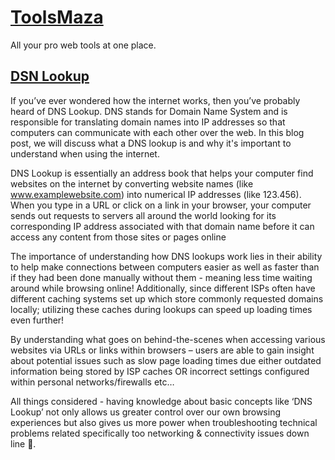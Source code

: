 <!--
Title Length: **50 to 70 characters**
Meta Title Length: **50–60 characters**
Meta descriptions Length: **150-160 characters**
-->
<!--The team behind Toolsmaza are passionate about their field which means they take great care in researching every aspect before publishing anything online so readers can rest assured knowing they will always have access only accurate information presented in an easily digestible format which makes learning new skills less daunting than ever before! -->
# [ToolsMaza](toolsmaza.com)

All your pro web tools at one place.
<!--
<title>All your pro web tools at one place.</title>
<meta name="description" content="comprehensive online free tools to help you with your routine needs and no need to pay money for your favorite tool.">
<meta name=”robots” content="index, follow">
<meta name="viewport" content="width=device-width, initial-scale=1.0">
<meta charset="UTF-8">
  **<meta  name="google-site-verification"  content="">**
-->

## [DSN Lookup](https://toolsmaza.com/dns-lookup)

If you’ve ever wondered how the internet works, then you’ve probably heard of DNS Lookup. DNS stands for Domain Name System and is responsible for translating domain names into IP addresses so that computers can communicate with each other over the web. In this blog post, we will discuss what a DNS lookup is and why it's important to understand when using the internet. 

DNS Lookup is essentially an address book that helps your computer find websites on the internet by converting website names (like www.examplewebsite.com) into numerical IP addresses (like 123.456). When you type in a URL or click on a link in your browser, your computer sends out requests to servers all around the world looking for its corresponding IP address associated with that domain name before it can access any content from those sites or pages online 

The importance of understanding how DNS lookups work lies in their ability to help make connections between computers easier as well as faster than if they had been done manually without them - meaning less time waiting around while browsing online! Additionally, since different ISPs often have different caching systems set up which store commonly requested domains locally; utilizing these caches during lookups can speed up loading times even further! 

 By understanding what goes on behind-the-scenes when accessing various websites via URLs or links within browsers – users are able to gain insight about potential issues such as slow page loading times due either outdated information being stored by ISP caches OR incorrect settings configured within personal networks/firewalls etc…  

 All things considered - having knowledge about basic concepts like ‘DNS Lookup’ not only allows us greater control over our own browsing experiences but also gives us more power when troubleshooting technical problems related specifically too networking & connectivity issues down line 🙂.
